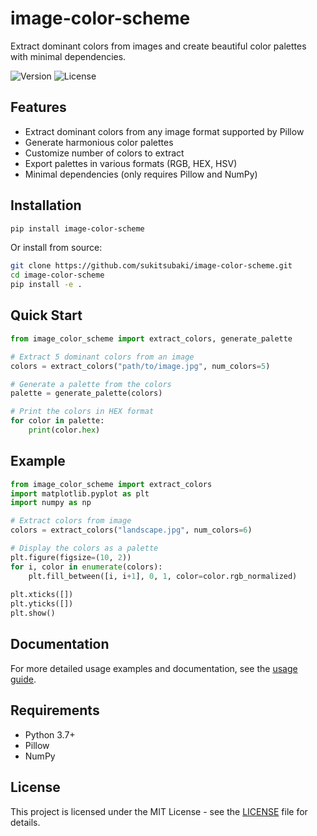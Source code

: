 # image-color-scheme

Extract dominant colors from images and create beautiful color palettes with minimal dependencies.

![Version](https://img.shields.io/badge/version-0.2.1-blue)
![License](https://img.shields.io/badge/license-MIT-green)

## Features

- Extract dominant colors from any image format supported by Pillow
- Generate harmonious color palettes
- Customize number of colors to extract
- Export palettes in various formats (RGB, HEX, HSV)
- Minimal dependencies (only requires Pillow and NumPy)

## Installation

```bash
pip install image-color-scheme
```

Or install from source:

```bash
git clone https://github.com/sukitsubaki/image-color-scheme.git
cd image-color-scheme
pip install -e .
```

## Quick Start

```python
from image_color_scheme import extract_colors, generate_palette

# Extract 5 dominant colors from an image
colors = extract_colors("path/to/image.jpg", num_colors=5)

# Generate a palette from the colors
palette = generate_palette(colors)

# Print the colors in HEX format
for color in palette:
    print(color.hex)
```

## Example

```python
from image_color_scheme import extract_colors
import matplotlib.pyplot as plt
import numpy as np

# Extract colors from image
colors = extract_colors("landscape.jpg", num_colors=6)

# Display the colors as a palette
plt.figure(figsize=(10, 2))
for i, color in enumerate(colors):
    plt.fill_between([i, i+1], 0, 1, color=color.rgb_normalized)
    
plt.xticks([])
plt.yticks([])
plt.show()
```

## Documentation

For more detailed usage examples and documentation, see the [usage guide](docs/usage.md).

## Requirements

- Python 3.7+
- Pillow
- NumPy

## License

This project is licensed under the MIT License - see the [LICENSE](LICENSE) file for details.